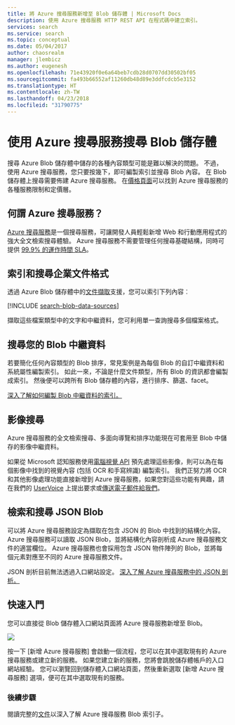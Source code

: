 ```yaml
---
title: 將 Azure 搜尋服務新增至 Blob 儲存體 | Microsoft Docs
description: 使用 Azure 搜尋服務 HTTP REST API 在程式碼中建立索引。
services: search
ms.service: search
ms.topic: conceptual
ms.date: 05/04/2017
author: chaosrealm
manager: jlembicz
ms.author: eugenesh
ms.openlocfilehash: 71e43920f0e6a64beb7cdb28d0707dd30502bf05
ms.sourcegitcommit: fa493b66552af11260db48d89e3ddfcdcb5e3152
ms.translationtype: HT
ms.contentlocale: zh-TW
ms.lasthandoff: 04/23/2018
ms.locfileid: "31790775"
---
```

# <a name="searching-blob-storage-with-azure-search"></a>使用 Azure 搜尋服務搜尋 Blob 儲存體

搜尋 Azure Blob 儲存體中儲存的各種內容類型可能是難以解決的問題。 不過，使用 Azure 搜尋服務，您只要按幾下，即可編製索引並搜尋 Blob 內容。 在 Blob 儲存體上搜尋需要佈建 Azure 搜尋服務。 在[價格頁面](https://aka.ms/azspricing)可以找到 Azure 搜尋服務的各種服務限制和定價層。

## <a name="what-is-azure-search"></a>何謂 Azure 搜尋服務？
[Azure 搜尋服務](https://aka.ms/whatisazsearch)是一個搜尋服務，可讓開發人員輕鬆新增 Web 和行動應用程式的強大全文檢索搜尋體驗。 Azure 搜尋服務不需要管理任何搜尋基礎結構，同時可提供 [99.9% 的運作時間 SLA](https://aka.ms/azuresearchsla)。

## <a name="index-and-search-enterprise-document-formats"></a>索引和搜尋企業文件格式
透過 Azure Blob 儲存體中的[文件擷取](https://aka.ms/azsblobindexer)支援，您可以索引下列內容︰

[!INCLUDE [search-blob-data-sources](../../includes/search-blob-data-sources.md)]

擷取這些檔案類型中的文字和中繼資料，您可利用單一查詢搜尋多個檔案格式。 

## <a name="search-through-your-blob-metadata"></a>搜尋您的 Blob 中繼資料
若要簡化任何內容類型的 Blob 排序，常見案例是為每個 Blob 的自訂中繼資料和系統屬性編製索引。 如此一來，不論是什麼文件類型，所有 Blob 的資訊都會編製成索引。 然後便可以跨所有 Blob 儲存體的內容，進行排序、篩選、facet。

[深入了解如何編製 Blob 中繼資料的索引。](https://aka.ms/azsblobmetadataindexing)

## <a name="image-search"></a>影像搜尋
Azure 搜尋服務的全文檢索搜尋、多面向導覽和排序功能現在可套用至 Blob 中儲存的影像中繼資料。

如果從 Microsoft 認知服務使用[電腦視覺 API](https://www.microsoft.com/cognitive-services/computer-vision-api) 預先處理這些影像，則可以為在每個影像中找到的視覺內容 (包括 OCR 和手寫辨識) 編製索引。 我們正努力將 OCR 和其他影像處理功能直接新增到 Azure 搜尋服務，如果您對這些功能有興趣，請在我們的 [UserVoice](https://aka.ms/azsuv) 上提出要求或[傳送電子郵件給我們](mailto:azscustquestions@microsoft.com)。

## <a name="index-and-search-through-json-blobs"></a>檢索和搜尋 JSON Blob
可以將 Azure 搜尋服務設定為擷取在包含 JSON 的 Blob 中找到的結構化內容。 Azure 搜尋服務可以讀取 JSON Blob，並將結構化內容剖析成 Azure 搜尋服務文件的適當欄位。 Azure 搜尋服務也會採用包含 JSON 物件陣列的 Blob，並將每個元素對應至不同的 Azure 搜尋服務文件。

JSON 剖析目前無法透過入口網站設定。 [深入了解 Azure 搜尋服務中的 JSON 剖析。](https://aka.ms/azsjsonblobindexing)

## <a name="quick-start"></a>快速入門
您可以直接從 Blob 儲存體入口網站頁面將 Azure 搜尋服務新增至 Blob。

![](./media/search-blob-storage-integration/blob-blade.png)

按一下 [新增 Azure 搜尋服務] 會啟動一個流程，您可以在其中選取現有的 Azure 搜尋服務或建立新的服務。 如果您建立新的服務，您將會跳脫儲存體帳戶的入口網站經驗。 您可以瀏覽回到儲存體入口網站頁面，然後重新選取 [新增 Azure 搜尋服務] 選項，便可在其中選取現有的服務。

### <a name="next-steps"></a>後續步驟
閱讀完整的[文件](https://aka.ms/azsblobindexer)以深入了解 Azure 搜尋服務 Blob 索引子。
